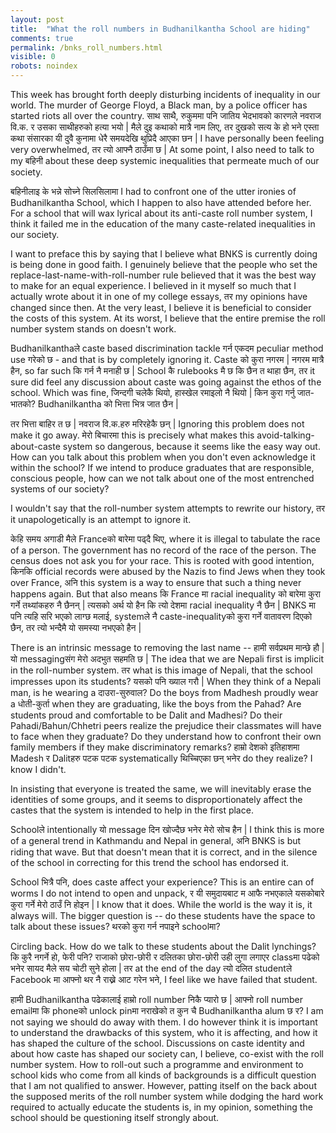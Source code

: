 ```yaml
---
layout: post
title:  "What the roll numbers in Budhanilkantha School are hiding"
comments: true
permalink: /bnks_roll_numbers.html
visible: 0
robots: noindex
---
```

This week has brought forth deeply disturbing incidents of inequality in our world. The murder of George Floyd, a Black man, by a police officer has started riots all over the country. साथ साथै, रुकुममा पनि जातिय भेदभावको कारणले नवराज वि.क. र उसका साथीहरुको हत्या भयो \| मैले दुइ कथाको मात्रै नाम लिए, तर दुखको सत्य के हो भने एस्ता कथा संसारका यी दुवै कुनामा धेरै समयदेखि थुप्रिदै आएका छन \| I have personally been feeling very overwhelmed, तर त्यो आफ्नै ठाउँमा छ \| At some point, I also need to talk to my बहिनी about these deep systemic inequalities that permeate much of our society.

बहिनीलाइ के भन्ने सोच्ने सिलसिलामा I had to confront one of the utter ironies of Budhanilkantha School, which I happen to also have attended before her. For a school that will wax lyrical about its anti-caste roll number system, I think it failed me in the education of the many caste-related inequalities in our society.

I want to preface this by saying that I believe what BNKS is currently doing is being done in good faith. I genuinely believe that the people who set the replace-last-name-with-roll-number rule believed that it was the best way to make for an equal experience. I believed in it myself so much that I actually wrote about it in one of my college essays, तर my opinions have changed since then. At the very least, I believe it is beneficial to consider the costs of this system. At its worst, I believe that the entire premise the roll number system stands on doesn't work.

Budhanilkanthaले caste based discrimination tackle गर्न एकदम peculiar method use गरेको छ - and that is by completely ignoring it. Caste को कुरा नगरम \| नगरम मात्रै हैन, so far such कि गर्न नै मनाही छ \| School कै rulebooks मै छ कि छैन त थाहा छैन, तर it sure did feel any discussion about caste was going against the ethos of the school. Which was fine, जिन्दगी चलेकै थियो, हास्खेल रमाइलो नै थियो \| किन कुरा गर्नु जात-भातको? Budhanilkantha को भित्ता भित्र जात छैन \|

तर भित्ता बाहिर त छ \| नवराज वि.क.हरु मरिरहेकै छन् \| Ignoring this problem does not make it go away. मेरो बिचारमा this is precisely what makes this avoid-talking-about-caste system so dangerous, because it seems like the easy way out. How can you talk about this problem when you don't even acknowledge it within the school? If we intend to produce graduates that are responsible, conscious people, how can we not talk about one of the most entrenched systems of our society?

I wouldn't say that the roll-number system attempts to rewrite our history, तर it unapologetically is an attempt to ignore it.

केहि समय अगाडी मैले Franceको बारेमा पढ्दै थिए, where it is illegal to tabulate the race of a person. The government has no record of the race of the person. The census does not ask you for your race. This is rooted with good intention, किनकि official records were abused by the Nazis to find Jews when they took over France, अनि this system is a way to ensure that such a thing never happens again. But that also means कि France मा racial inequality को बारेमा कुरा गर्ने तथ्यांकहरु नै छैनन् \|  त्यसको अर्थ यो हैन कि त्यो देशमा racial inequality नै छैन \| BNKS मा पनि त्यहि सरि भएको लाग्छ मलाई, systemले नै caste-inequalityको कुरा गर्ने वातावरण दिएको छैन, तर त्यो भन्दैमै यो समस्या नभएको हैन \|

There is an intrinsic message to removing the last name -- हामी सर्वप्रथम मान्छे हौ \| यो messagingसंग मेरो अदभुत सहमति छ \| The idea that we are Nepali first is implicit in the roll-number system. तर what is this image of Nepali, that the school impresses upon its students? यसको पनि ख्याल गरौ \| When they think of a Nepali man, is he wearing a दाउरा-सुरुवाल? Do the boys from Madhesh proudly wear a धोती-कुर्ता when they are graduating, like the boys from the Pahad? Are students proud and comfortable to be Dalit and Madhesi? Do their Pahadi/Bahun/Chhetri peers realize the prejudice their classmates will have to face when they graduate? Do they understand how to confront their own family members if they make discriminatory remarks? हाम्रो देशको इतिहाशमा Madesh र Dalitहरु पटक पटक systematically थिच्चिएका छन् भनेर do they realize? I know I didn't.

In insisting that everyone is treated the same, we will inevitably erase the identities of some groups, and it seems to disproportionately affect the castes that the system is intended to help in the first place.

Schoolले intentionally यो message दिन खोज्दैछ भनेर मेरो सोच हैन \| I think this is more of a general trend in Kathmandu and Nepal in general, अनि BNKS is but riding that wave. But that doesn't mean that it is correct, and in the silence of the school in correcting for this trend the school has endorsed it.

School भित्रै पनि, does caste affect your experience? This is an entire can of worms I do not intend to open and unpack, र यी समुदायबाट म आफै नभएकाले यसकोबारे कुरा गर्ने मेरो ठाउँ नि होइन \| I know that it does. While the world is the way it is, it always will. The bigger question is -- do these students have the space to talk about these issues? थरको कुरा गर्न नपाइने schoolमा?

Circling back. How do we talk to these students about the Dalit lynchings? कि कुरै नगर्ने हो, फेरी पनि? राजाको छोरा-छोरी र दलितका छोरा-छोरी उही लुगा लगाएर classमा पढेको भनेर सायद मैले सय चोटी सुने होला \| तर at the end of the day त्यो दलित studentले Facebook मा आफ्नो थर नै राख्ने आट गरेन भने, I feel like we have failed that student.

हामी Budhanilkantha पढेकालाई हाम्रो roll number निकै प्यारो छ \| आफ्नो roll number emailमा कि phoneको unlock pinमा नराखेको त कुन चै Budhanilkantha alum छ र? I am not saying we should do away with them. I do however think it is important to understand the drawbacks of this system, who it is affecting, and how it has shaped the culture of the school. Discussions on caste identity and about how caste has shaped our society can, I believe, co-exist with the roll number system. How to roll-out such a programme and environment to school kids who come from all kinds of backgrounds is a difficult question that I am not qualified to answer. However, patting itself on the back about the supposed merits of the roll number system while dodging the hard work required to actually educate the students is, in my opinion, something the school should be questioning itself strongly about.
